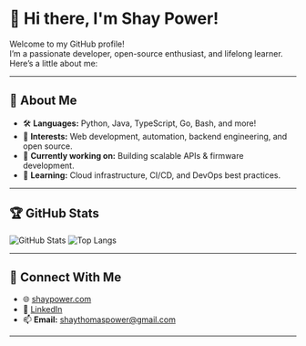 # 👋 Hi there, I'm Shay Power!

Welcome to my GitHub profile!  
I’m a passionate developer, open-source enthusiast, and lifelong learner. Here’s a little about me:

---

## 🌟 About Me

- 🛠️ **Languages:** Python, Java, TypeScript, Go, Bash, and more!
- 🚀 **Interests:** Web development, automation, backend engineering, and open source.
- 🎯 **Currently working on:** Building scalable APIs & firmware development.
- 🧠 **Learning:** Cloud infrastructure, CI/CD, and DevOps best practices.

---

## 🏆 GitHub Stats

![GitHub Stats](https://github-readme-stats.vercel.app/api?username=shaypower&show_icons=true&hide_title=true&count_private=true&theme=radical)
![Top Langs](https://github-readme-stats.vercel.app/api/top-langs/?username=shaypower&layout=compact&theme=radical)

---

## 💬 Connect With Me

- 🌐 [shaypower.com](https://shaypower.com)
- 💼 [LinkedIn](https://www.linkedin.com/in/shay-power-8100272a0/)
- 📫 **Email:** shaythomaspower@gmail.com

---
